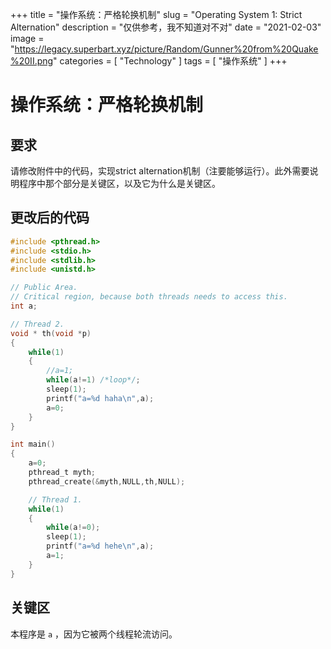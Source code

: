 +++
title = "操作系统：严格轮换机制"
slug = "Operating System 1: Strict Alternation"
description = "仅供参考，我不知道对不对"
date = "2021-02-03"
image = "https://legacy.superbart.xyz/picture/Random/Gunner%20from%20Quake%20II.png"
categories = [
    "Technology"
]
tags = [
    "操作系统"
]
+++


# 操作系统：严格轮换机制

## 要求
请修改附件中的代码，实现strict alternation机制（注要能够运行）。此外需要说明程序中那个部分是关键区，以及它为什么是关键区。


## 更改后的代码
```C
#include <pthread.h>
#include <stdio.h>
#include <stdlib.h>
#include <unistd.h>

// Public Area.
// Critical region, because both threads needs to access this.
int a;

// Thread 2.
void * th(void *p)
{
	while(1)
	{
		//a=1;
		while(a!=1) /*loop*/;
		sleep(1);
		printf("a=%d haha\n",a);
		a=0;
	}
}

int main()
{
	a=0;
	pthread_t myth;
	pthread_create(&myth,NULL,th,NULL);

	// Thread 1.
	while(1)
	{
		while(a!=0);
		sleep(1);
		printf("a=%d hehe\n",a);
		a=1;
	}
}
```

## 关键区
本程序是 `a` ，因为它被两个线程轮流访问。